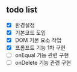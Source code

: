 ## todo list

- [x] 환경설정
- [x] 기본코드 도입
- [x] DOM 기본 요소 작업
- [x] 프롬프트 기능 1차 구현
- [ ] onEqual 기능 관련 구현
- [ ] onDelete 기능 관련 구현
